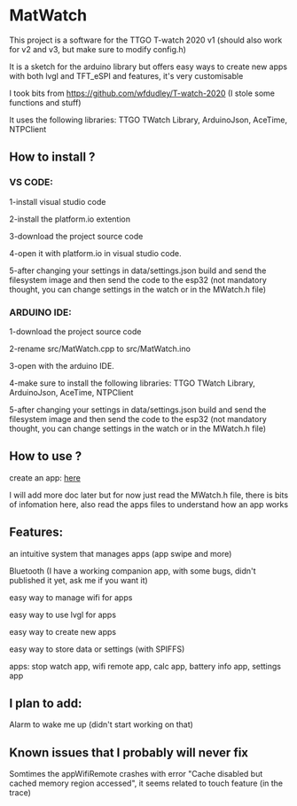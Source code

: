 # MatWatch
This project is a software for the TTGO T-watch 2020 v1 (should also work for v2 and v3, but make sure to modify config.h)

It is a sketch for the arduino library but offers easy ways to create new apps with both lvgl and TFT_eSPI and features, it's very customisable

I took bits from https://github.com/wfdudley/T-watch-2020 (I stole some functions and stuff)

It uses the following libraries: TTGO TWatch Library, ArduinoJson, AceTime, NTPClient

<h2>How to install ?</h2>

<h3>VS CODE:</h3>

1-install visual studio code

2-install the platform.io extention

3-download the project source code

4-open it with platform.io in visual studio code.

5-after changing your settings in data/settings.json build and send the filesystem image and then send the code to the esp32 (not mandatory thought, you can change settings in the watch or in the MWatch.h file)

<h3>ARDUINO IDE:</h3>

1-download the project source code

2-rename src/MatWatch.cpp to src/MatWatch.ino

3-open with the arduino IDE.

4-make sure to install the following libraries: TTGO TWatch Library, ArduinoJson, AceTime, NTPClient

5-after changing your settings in data/settings.json build and send the filesystem image and then send the code to the esp32 (not mandatory thought, you can change settings in the watch or in the MWatch.h file)

<h2>How to use ?</h2>

create an app: [here](doc/create_an_app.md)

I will add more doc later but for now just read the MWatch.h file, there is bits of infomation here, also read the apps files to understand how an app works

<h2>Features:</h2>

an intuitive system that manages apps (app swipe and more)

Bluetooth (I have a working companion app, with some bugs, didn't published it yet, ask me if you want it)

easy way to manage wifi for apps

easy way to use lvgl for apps

easy way to create new apps

easy way to store data or settings (with SPIFFS)

apps: stop watch app, wifi remote app, calc app, battery info app, settings app

<h2>I plan to add:</h2>

Alarm to wake me up (didn't start working on that)

<h2>Known issues that I probably will never fix</h2>

Somtimes the appWifiRemote crashes with error "Cache disabled but cached memory region accessed", it seems related to touch feature (in the trace)
